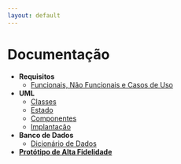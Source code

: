 ```yaml
---
layout: default
---
```


# Documentação

- **Requisitos**
  - [Funcionais, Não Funcionais e Casos de Uso](./pages/requisitos_funcionais/index.html)
- **UML**
  - [Classes](./pages/diagrama_classes/diagrama_classes)
  - [Estado](./pages/diagrama_estado/status_plano_ensino)
  - [Componentes](./pages/diagrama_componentes/componentes)
  - [Implantação](./pages/diagrama_implantacao/implantacao)
- **Banco de Dados**
  - [Dicionário de Dados](./pages/mer/index.html)
- **[Protótipo de Alta Fidelidade](./pages/prototipo/index.html)**
